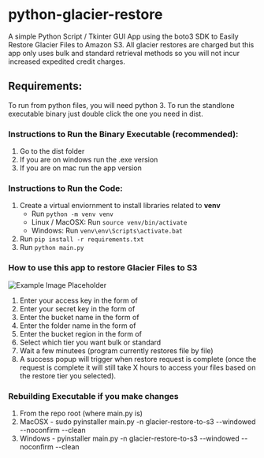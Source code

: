 # python-glacier-restore
A simple Python Script / Tkinter GUI App using the boto3 SDK to Easily Restore Glacier Files to Amazon S3. All glacier restores are charged but this app only uses bulk and standard retrieval methods so you will not incur increased expedited credit charges. 

## Requirements:
To run from python files, you will need python 3. To run the standlone executable binary just double click the one you need in dist. 

### Instructions to Run the Binary Executable (recommended):
1. Go to the dist folder
2. If you are on windows run the .exe version
3. If you are on mac run the app version

### Instructions to Run the Code:

1. Create a virtual enviornment to install libraries related to **venv**
    - Run `python -m venv venv`
    - Linux / MacOSX: Run `source venv/bin/activate`
    - Windows: Run `venv\env\Scripts\activate.bat`
2. Run `pip install -r requirements.txt`
3. Run `python main.py` 

### How to use this app to restore Glacier Files to S3
![Example Image Placeholder](https://octodex.github.com/images/yaktocat.png)
1. Enter your access key in the form of 
2. Enter your secret key in the form of 
3. Enter the bucket name in the form of 
4. Enter the folder name in the form of 
5. Enter the bucket region in the form of 
6. Select which tier you want bulk or standard 
7. Wait a few minutees (program currently restores file by file) 
8. A success popup will trigger when restore request is complete (once the request is complete it will still take X hours to access your files based on the restore tier you selected). 

### Rebuilding Executable if you make changes
1. From the repo root (where main.py is)
2. MacOSX - sudo pyinstaller main.py -n  glacier-restore-to-s3 --windowed --noconfirm --clean
3. Windows - pyinstaller main.py -n  glacier-restore-to-s3 --windowed --noconfirm --clean
